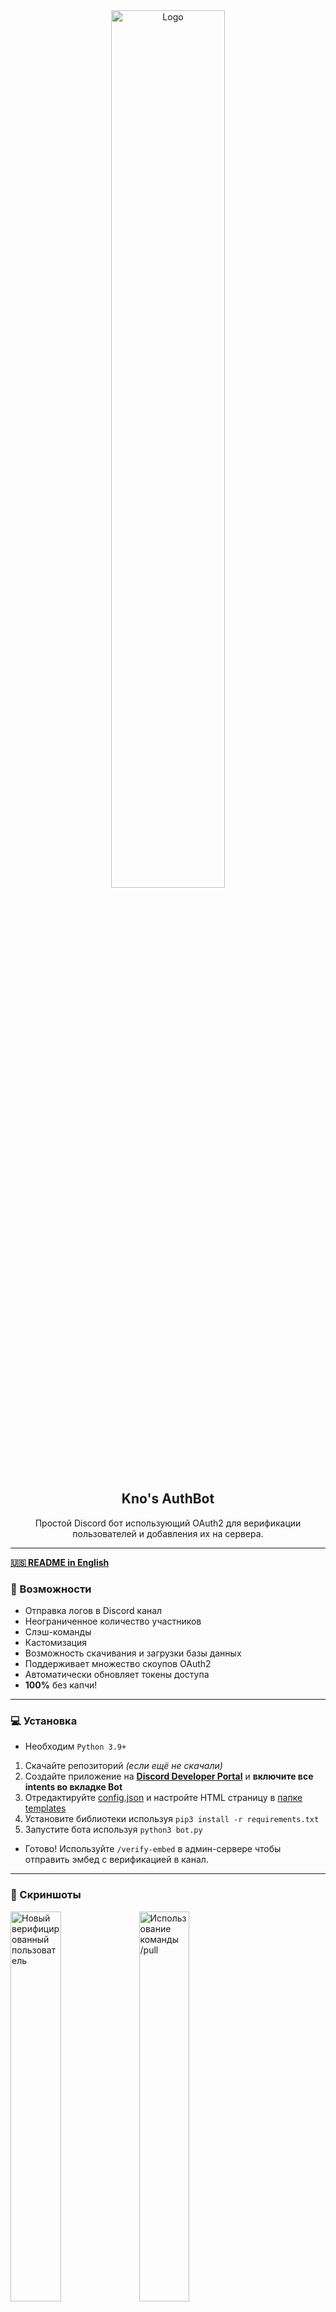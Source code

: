 <div align="center">
  <a href="https://github.com/knockstick/knos-authbot">
    <img src="https://media.discordapp.net/attachments/872388362160455693/1231498864926916649/logo.png?ex=66372db1&is=6624b8b1&hm=bbecdf5c8bd5af7632622b82586a98bf19dd5975a82e3733f6488cee94bed7ef&=&format=webp&quality=lossless" alt="Logo" style="width: 60%; height: 60%;">
  </a>
  
  <h2 align="center">Kno's AuthBot</h2>
  <p align="center">
    Простой Discord бот использующий OAuth2 для верификации пользователей и добавления их на сервера.
  </p>
</div>

---
<b>[🇺🇸 README in English](https://github.com/knockstick/knos-authbot/blob/main/README.md/)</b>

### 🍕 Возможности

- Отправка логов в Discord канал
- Неограниченное количество участников
- Слэш-команды
- Кастомизация
- Возможность скачивания и загрузки базы данных
- Поддерживает множество скоупов OAuth2
- Автоматически обновляет токены доступа
- **100%** без капчи!
---

### 💻 Установка

- Необходим `Python 3.9+`
1. Скачайте репозиторий *(если ещё не скачали)*
2. Создайте приложение на <b>[Discord Developer Portal](https://discord.com/developers)</b> и **включите все intents во вкладке Bot**
3. Отредактируйте [config.json](https://github.com/knockstick/knos-authbot/blob/main/config.json) и настройте HTML страницу в [папке templates](https://github.com/knockstick/knos-authbot/blob/main/templates)
4. Установите библиотеки используя `pip3 install -r requirements.txt`
5. Запустите бота используя `python3 bot.py`

- Готово! Используйте `/verify-embed` в админ-сервере чтобы отправить эмбед с верификацией в канал.
---

### 📸 Скриншоты
<img src="https://media.discordapp.net/attachments/1230859548659683413/1231501737966440520/image.png?ex=6637305e&is=6624bb5e&hm=8c8c6d311fd8d6a83e6fb59b0d83fb966b6b87912ac9f06b54b39ac846729f26&=&format=webp&quality=lossless" style="width: 40%; height: 40%;" alt="Новый верифицированный пользователь">
<img src="https://media.discordapp.net/attachments/1230859548659683413/1231503389200879626/image.png?ex=663731e8&is=6624bce8&hm=11ffedfb0a9ea384fa86e97ce77004f5570f8186332ece0835fea755ab225b5d&=&format=webp&quality=lossless" style="width: 40%; height: 40%;" alt="Использование команды /pull">
<img src="https://media.discordapp.net/attachments/1230859548659683413/1231547521395064832/image.png?ex=66375b02&is=6624e602&hm=bdbe0bf15e6545222e5052682ade6ee541a0d7b49475d6ecd51c44b112a21d45&=&format=webp&quality=lossless" style="width: 40%; height: 40%;" alt="Интерфейс программы">

---

### ❗ Дисклеймер

Данный репозиторий создан **ЛИШЬ В ОБРАЗОВАТЕЛЬНЫХ ЦЕЛЯХ.** Я не беру ответственность за ваши действия.

---

### 🌟 Проблемы / баги?
Если у вас есть какие-то проблемы или баги, пожалуйста [создайте issue!](https://github.com/knockstick/knos-authbot/issues/new)

Не забудьте поставить **звёздочку!**

---

<p align="center">
  <img src="https://img.shields.io/github/stars/knockstick/knos-authbot.svg?style=for-the-badge&labelColor=black&color=f429ff&logo=IOTA"/>
  <img src="https://img.shields.io/github/languages/top/knockstick/knos-authbot.svg?style=for-the-badge&labelColor=black&color=f429ff&logo=python"/>
</p>

---
